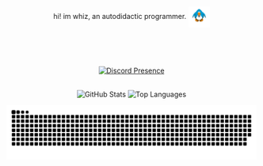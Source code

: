 <div align="center">
  hi! im whiz, an autodidactic programmer.
  <img src="https://raw.githubusercontent.com/whizsk/whizsk/main/Jf93yK3.gif" 
       alt="x3" style="height:3em; vertical-align: middle;" />
</div>



<br><br><br>

<div align="center">

  <a href="https://discord.com/users/1327068137316683897">
    <img src="https://lanyard.cnrad.dev/api/1327068137316683897?bg=141515&showDisplayName=true" alt="Discord Presence">
  </a>
  <br><br>

  <img src="https://github-readme-stats.vercel.app/api?username=whizsk&show_icons=true&include_all_commits=true&count_private=true&theme=dark&hide_border=true"
       width="400" height="150" alt="GitHub Stats" />
  <img src="https://github-readme-stats.vercel.app/api/top-langs?username=whizsk&layout=compact&langs_count=5&theme=dark&hide_border=true"
       width="400" height="150" alt="Top Languages" />

  <div style="">
    <img src="https://github.com/whizsk/whizsk/blob/output/github-snake-dark.svg" 
         width="820" alt="GitHub Snake Animation" />
  </div>
</div>
